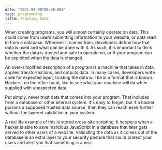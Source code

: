 ```yaml
---
date: "2021-04-08T00:00:00Z"
tags: programming
title: Trusting Data
---
```


When creating programs, you will almost certainly operate on data. This
could come from users submitting information to your website, or data
read in from a database. Wherever it comes from, developers define
how that data is used and what can be done with it. As such, it is
important to think whether the data is trusted and safe to operate on,
or if your program can be exploited when the data is changed.

An over-simplified description of a program is a machine that takes
in data, applies transformations, and outputs data. In many cases,
developers write code for expected input, trusting the data will be
in a format that is known. Hackers, on the other hand, like to see
what your machine will do when supplied with unexpected data.

Put simply, never trust data that comes into your program. That includes
from a database or other internal system. It's easy to forget, but if
a hacker poisons a supposed trusted data source, then they can reach
even further without the layered validation in your system.

A real life example of this is stored cross-site scripting. It happens
when a hacker is able to save malicious JavaScript in a database that
later gets served to other users of a website. Validating the data as
it comes out of the database is an extra layer to your security posture
that could protect your users and alert you that something is amiss.
